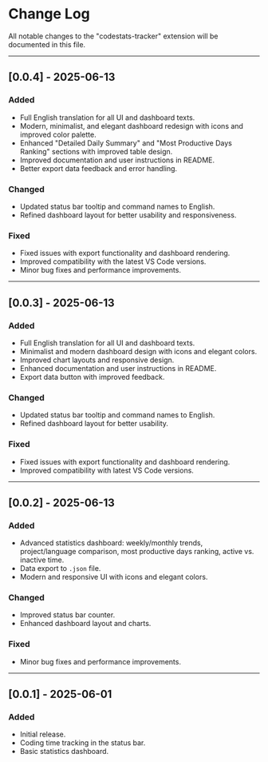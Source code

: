 # Change Log

All notable changes to the "codestats-tracker" extension will be documented in this file.

---

## [0.0.4] - 2025-06-13

### Added
- Full English translation for all UI and dashboard texts.
- Modern, minimalist, and elegant dashboard redesign with icons and improved color palette.
- Enhanced "Detailed Daily Summary" and "Most Productive Days Ranking" sections with improved table design.
- Improved documentation and user instructions in README.
- Better export data feedback and error handling.

### Changed
- Updated status bar tooltip and command names to English.
- Refined dashboard layout for better usability and responsiveness.

### Fixed
- Fixed issues with export functionality and dashboard rendering.
- Improved compatibility with the latest VS Code versions.
- Minor bug fixes and performance improvements.

---

## [0.0.3] - 2025-06-13

### Added
- Full English translation for all UI and dashboard texts.
- Minimalist and modern dashboard design with icons and elegant colors.
- Improved chart layouts and responsive design.
- Enhanced documentation and user instructions in README.
- Export data button with improved feedback.

### Changed
- Updated status bar tooltip and command names to English.
- Refined dashboard layout for better usability.

### Fixed
- Fixed issues with export functionality and dashboard rendering.
- Improved compatibility with latest VS Code versions.
  
---

## [0.0.2] - 2025-06-13

### Added
- Advanced statistics dashboard: weekly/monthly trends, project/language comparison, most productive days ranking, active vs. inactive time.
- Data export to `.json` file.
- Modern and responsive UI with icons and elegant colors.

### Changed
- Improved status bar counter.
- Enhanced dashboard layout and charts.

### Fixed
- Minor bug fixes and performance improvements.

---

## [0.0.1] - 2025-06-01

### Added
- Initial release.
- Coding time tracking in the status bar.
- Basic statistics dashboard.